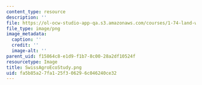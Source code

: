 ```yaml
---
content_type: resource
description: ''
file: https://ol-ocw-studio-app-qa.s3.amazonaws.com/courses/1-74-land-water-food-and-climate-fall-2020/fa5b85a27fa125f306296c046240ce32_SwissAgroEcoStudy.png
file_type: image/png
image_metadata:
  caption: ''
  credit: ''
  image-alt: ''
parent_uid: f15864c8-e1d9-f1b7-8c00-28a2df10524f
resourcetype: Image
title: SwissAgroEcoStudy.png
uid: fa5b85a2-7fa1-25f3-0629-6c046240ce32
---
```

